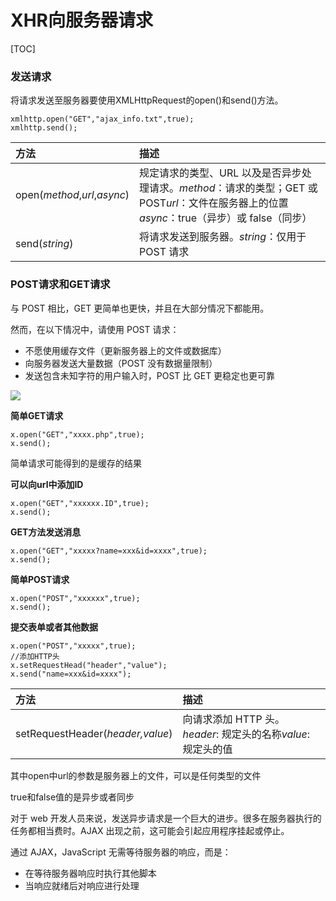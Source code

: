 # XHR向服务器请求



[TOC]

### 发送请求

将请求发送至服务器要使用XMLHttpRequest的open()和send()方法。

```
xmlhttp.open("GET","ajax_info.txt",true);
xmlhttp.send();
```

| 方法                         | 描述                                                         |
| :--------------------------- | :----------------------------------------------------------- |
| open(*method*,*url*,*async*) | 规定请求的类型、URL 以及是否异步处理请求。*method*：请求的类型；GET 或 POST*url*：文件在服务器上的位置*async*：true（异步）或 false（同步） |
| send(*string*)               | 将请求发送到服务器。*string*：仅用于 POST 请求               |

### POST请求和GET请求

与 POST 相比，GET 更简单也更快，并且在大部分情况下都能用。

然而，在以下情况中，请使用 POST 请求：

- 不愿使用缓存文件（更新服务器上的文件或数据库）
- 向服务器发送大量数据（POST 没有数据量限制）
- 发送包含未知字符的用户输入时，POST 比 GET 更稳定也更可靠

![](D:\VsCodeWorkSpace\LearningRecord\前端学习记录\笔记\src\post和get请求.png)

**简单GET请求**

```
x.open("GET","xxxx.php",true);
x.send();
```

简单请求可能得到的是缓存的结果

**可以向url中添加ID**

```
x.open("GET","xxxxxx.ID",true);
x.send();
```

**GET方法发送消息**

```
x.open("GET","xxxxx?name=xxx&id=xxxx",true);
x.send();
```

**简单POST请求**

```
x.open("POST","xxxxxx",true);
x.send();
```

**提交表单或者其他数据**

```
x.open("POST","xxxxx",true);
//添加HTTP头
x.setRequestHead("header","value");
x.send("name=xxx&id=xxxx");
```

| 方法                             | 描述                                                         |
| :------------------------------- | :----------------------------------------------------------- |
| setRequestHeader(*header,value*) | 向请求添加 HTTP 头。*header*: 规定头的名称*value*: 规定头的值 |

其中open中url的参数是服务器上的文件，可以是任何类型的文件

true和false值的是异步或者同步

对于 web 开发人员来说，发送异步请求是一个巨大的进步。很多在服务器执行的任务都相当费时。AJAX 出现之前，这可能会引起应用程序挂起或停止。

通过 AJAX，JavaScript 无需等待服务器的响应，而是：

- 在等待服务器响应时执行其他脚本
- 当响应就绪后对响应进行处理